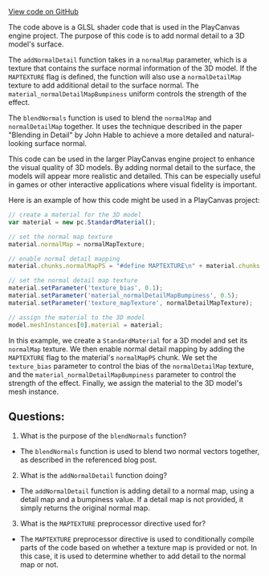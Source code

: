 [View code on GitHub](https://github.com/playcanvas/engine/src/scene/shader-lib/chunks/standard/frag/normalDetailMap.js)

The code above is a GLSL shader code that is used in the PlayCanvas engine project. The purpose of this code is to add normal detail to a 3D model's surface. 

The `addNormalDetail` function takes in a `normalMap` parameter, which is a texture that contains the surface normal information of the 3D model. If the `MAPTEXTURE` flag is defined, the function will also use a `normalDetailMap` texture to add additional detail to the surface normal. The `material_normalDetailMapBumpiness` uniform controls the strength of the effect. 

The `blendNormals` function is used to blend the `normalMap` and `normalDetailMap` together. It uses the technique described in the paper "Blending in Detail" by John Hable to achieve a more detailed and natural-looking surface normal. 

This code can be used in the larger PlayCanvas engine project to enhance the visual quality of 3D models. By adding normal detail to the surface, the models will appear more realistic and detailed. This can be especially useful in games or other interactive applications where visual fidelity is important. 

Here is an example of how this code might be used in a PlayCanvas project:

```javascript
// create a material for the 3D model
var material = new pc.StandardMaterial();

// set the normal map texture
material.normalMap = normalMapTexture;

// enable normal detail mapping
material.chunks.normalMapPS = "#define MAPTEXTURE\n" + material.chunks.normalMapPS;

// set the normal detail map texture
material.setParameter('texture_bias', 0.1);
material.setParameter('material_normalDetailMapBumpiness', 0.5);
material.setParameter('texture_mapTexture', normalDetailMapTexture);

// assign the material to the 3D model
model.meshInstances[0].material = material;
```

In this example, we create a `StandardMaterial` for a 3D model and set its `normalMap` texture. We then enable normal detail mapping by adding the `MAPTEXTURE` flag to the material's `normalMapPS` chunk. We set the `texture_bias` parameter to control the bias of the `normalDetailMap` texture, and the `material_normalDetailMapBumpiness` parameter to control the strength of the effect. Finally, we assign the material to the 3D model's mesh instance.
## Questions: 
 1. What is the purpose of the `blendNormals` function?
- The `blendNormals` function is used to blend two normal vectors together, as described in the referenced blog post.

2. What is the `addNormalDetail` function doing?
- The `addNormalDetail` function is adding detail to a normal map, using a detail map and a bumpiness value. If a detail map is not provided, it simply returns the original normal map.

3. What is the `MAPTEXTURE` preprocessor directive used for?
- The `MAPTEXTURE` preprocessor directive is used to conditionally compile parts of the code based on whether a texture map is provided or not. In this case, it is used to determine whether to add detail to the normal map or not.